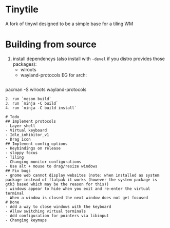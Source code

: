 # Tinytile
A fork of tinywl designed to be a simple base for a tiling WM

# Building from source
1. install dependencys (also install with `-devel` if you distro provides those packages):
	- wlroots
	- wayland-protocols
   EG for arch:
   ```
pacman -S wlroots wayland-protocols
   ```
2. run `meson build`
3. run `ninja -C build`
4. run `ninja -C build install`

# Todo
## Implement protocols
 - Layer shell
 - Virtual keyboard
 - Idle_inhibitor_v1
 - Drag icon
## Implement config options
 - Keybindings on release
 - sloppy focus
 - Tiling
 - Changing monitor configurations
 - Use alt + mouse to drag/resize windows
## Fix bugs
 - gnome web cannot display websites (note: when installed as system package instead of flatpak it works (however the system package is gtk3 based which may be the reason for this))
 - windows appear to hide when you exit and re-enter the virtual terminal
 - When a window is closed the next window does not get focused
# Done
 - Add a way to close windows with the keyboard
 - Allow switching virtual terminals
 - Add configuration for pointers via libinput
 - Changing keymaps
